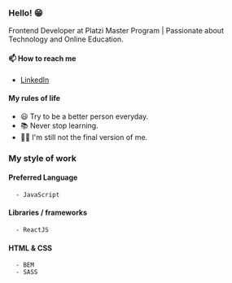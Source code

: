 ### Hello! 😁

<!--
**juliocesardeveloper/juliocesardeveloper** is a ✨ _special_ ✨ repository because its `README.md` (this file) appears on your GitHub profile.

Here are some ideas to get you started:

- 🔭 I’m currently working on ...
- 🌱 I’m currently learning ...
- 👯 I’m looking to collaborate on ...
- 🤔 I’m looking for help with ...
- 💬 Ask me about ...
- 📫 How to reach me: ...
- 😄 Pronouns: ...
- ⚡ Fun fact: ...
-->
Frontend Developer at Platzi Master Program | Passionate about Technology and Online Education.

#### 📫 How to reach me

- [LinkedIn](https://www.linkedin.com/in/julio-cesar-arroyave/)

#### My rules of life

- 😃 Try to be a better person everyday.
- 📚 Never stop learning.
- 🧙‍♂️ I'm still not the final version of me.

### My style of work

#### Preferred Language
      - JavaScript
      
#### Libraries / frameworks
      - ReactJS

#### HTML & CSS
      - BEM
      - SASS

